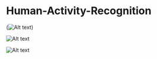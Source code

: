 # Human-Activity-Recognition

(![Alt text](<UI Images/ UI image.png>))

![Alt text](< UI Images/ file selector image.png>)

![Alt text](< UI Images/ result image.png>)